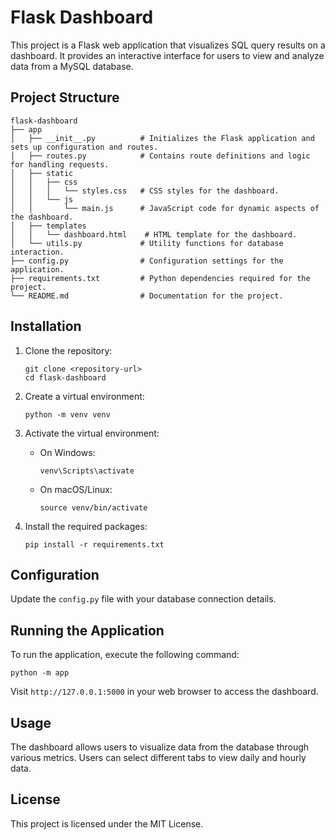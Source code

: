 # Flask Dashboard

This project is a Flask web application that visualizes SQL query results on a dashboard. It provides an interactive interface for users to view and analyze data from a MySQL database.

## Project Structure

```
flask-dashboard
├── app
│   ├── __init__.py          # Initializes the Flask application and sets up configuration and routes.
│   ├── routes.py            # Contains route definitions and logic for handling requests.
│   ├── static
│   │   ├── css
│   │   │   └── styles.css   # CSS styles for the dashboard.
│   │   └── js
│   │       └── main.js      # JavaScript code for dynamic aspects of the dashboard.
│   ├── templates
│   │   └── dashboard.html    # HTML template for the dashboard.
│   └── utils.py             # Utility functions for database interaction.
├── config.py                # Configuration settings for the application.
├── requirements.txt         # Python dependencies required for the project.
└── README.md                # Documentation for the project.
```

## Installation

1. Clone the repository:
   ```
   git clone <repository-url>
   cd flask-dashboard
   ```

2. Create a virtual environment:
   ```
   python -m venv venv
   ```

3. Activate the virtual environment:
   - On Windows:
     ```
     venv\Scripts\activate
     ```
   - On macOS/Linux:
     ```
     source venv/bin/activate
     ```

4. Install the required packages:
   ```
   pip install -r requirements.txt
   ```

## Configuration

Update the `config.py` file with your database connection details.

## Running the Application

To run the application, execute the following command:
```
python -m app
```

Visit `http://127.0.0.1:5000` in your web browser to access the dashboard.

## Usage

The dashboard allows users to visualize data from the database through various metrics. Users can select different tabs to view daily and hourly data.

## License

This project is licensed under the MIT License.